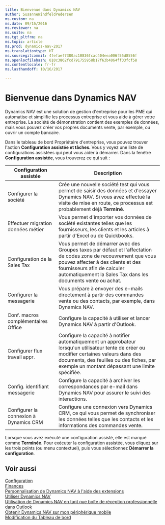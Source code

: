 ```yaml
---
title: Bienvenue dans Dynamics NAV
author: SusanneWindfeldPedersen
ms.custom: na
ms.date: 09/16/2016
ms.reviewer: na
ms.suite: na
ms.tgt_pltfrm: na
ms.topic: article
ms.prod: dynamics-nav-2017
ms.translationtype: HT
ms.sourcegitcommit: 4fefaef7380ac10836fcac404eea006f55d8556f
ms.openlocfilehash: 010c3862fcd791755958b17f63b4064ff33fcf58
ms.contentlocale: fr-fr
ms.lasthandoff: 10/16/2017

---
```


# <a name="welcome-to-dynamics-nav"></a>Bienvenue dans Dynamics NAV

Dynamics NAV est une solution de gestion d'entreprise pour les PME qui automatise et simplifie les processus entreprise et vous aide à gérer votre entreprise. La société de démonstration contient des exemples de données, mais vous pouvez créer vos propres documents vente, par exemple, ou ouvrir un compte bancaire.  

Dans le tableau de bord Propriétaire d'entreprise, vous pouvez trouver l'action **Configuration assistée et tâches**. Vous y voyez une liste de configurations assistées qui peut vous aider à démarrer. Dans la fenêtre **Configuration assistée**, vous trouverez ce qui suit :

|Configuration assistée           |Description                                                                                      |
|-------------------------|-------------------------------------------------------------------------------------------------|
|Configurer la société           |Crée une nouvelle société test qui vous permet de saisir des données et d'essayer Dynamics NAV. Si vous avez effectué la visite de mise en route, ce processus est probablement déjà **Terminé**. |
|Effectuer migration données métier    |Vous permet d'importer vos données de société existantes telles que les fournisseurs, les clients et les articles à partir d'Excel ou de Quickbooks.|
|Configuration de la Sales Tax         |Vous permet de démarrer avec des Groupes taxes par défaut et l'affectation de codes zone de recouvrement que vous pouvez affecter à des clients et des fournisseurs afin de calculer automatiquement la Sales Tax dans les documents vente ou achat.|
|Configurer la messagerie             |Vous prépare à envoyer des e-mails directement à partir des commandes vente ou des contacts, par exemple, dans Dynamics NAV.|
|Conf. macros complémentaires Office    |Configure la capacité à utiliser et lancer Dynamics NAV à partir d'Outlook.|
|Configurer flux travail appr.|Configure la capacité à notifier automatiquement un approbateur lorsqu'un utilisateur tente de créer ou modifier certaines valeurs dans des documents, des feuilles ou des fiches, par exemple un montant dépassant une limite spécifiée.|
|Config. identifiant messagerie     |Configure la capacité à archiver les correspondances par e-mail dans Dynamics NAV pour assurer le suivi des interactions.|
|Configurer la connexion à Dynamics CRM|Configure une connexion vers Dynamics CRM, ce qui vous permet de synchroniser les données telles que les contacts et les informations des commandes vente.|

Lorsque vous avez exécuté une configuration assisté, elle est marqué comme **Terminée**. Pour exécuter la configuration assistée, vous cliquez sur les trois points (ou menu contextuel), puis vous sélectionnez **Démarrer la configuration**.


## <a name="see-also"></a>Voir aussi
[Configuration](setup.md)  
[Finances](finance.md)  
[Personnalisation de Dynamics NAV à l'aide des extensions](ui-extensions.md)  
[Utiliser Dynamics NAV](ui-work-product.md)  
[Utilisation de Dynamics NAV en tant que boîte de réception professionnelle dans Outlook](across-outlook.md)  
[Obtenir Dynamics NAV sur mon périphérique mobile](install-mobile-app.md)  
[Modification du Tableau de bord](ui-change-role.md)  

